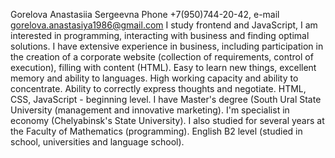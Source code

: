  Gorelova Anastasiia Sergeevna
 Phone +7(950)744-20-42, e-mail gorelova.anastasiya1986@gmail.com 
 I study frontend and JavaScript, I am interested in programming, interacting with business and finding optimal solutions.
 I have extensive experience in business, including participation in the creation of a corporate website (collection of requirements, control of execution), filling with content   (HTML). Easy to learn new things, excellent memory and ability to languages. High working capacity and ability to concentrate. Ability to correctly express thoughts and negotiate.
 HTML, CSS, JavaScript - beginning level.
 I have Master's degree (South Ural State University (management and innovative marketing). I'm specialist in economy (Chelyabinsk's State University). 
 I also studied for several years at the Faculty of Mathematics (programming).
 English B2 level (studied in school, universities and language school).
